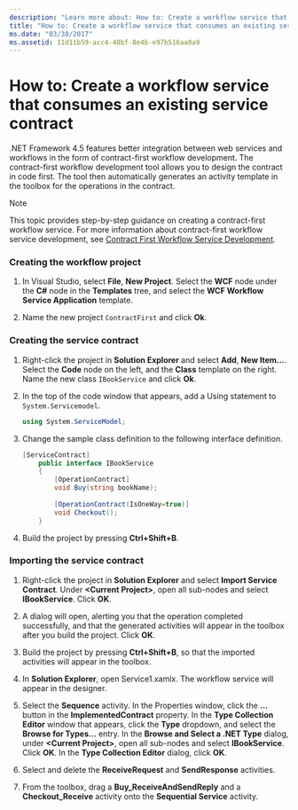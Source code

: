 ```yaml
---
description: "Learn more about: How to: Create a workflow service that consumes an existing service contract"
title: "How to: Create a workflow service that consumes an existing service contract"
ms.date: "03/30/2017"
ms.assetid: 11d11b59-acc4-48bf-8e4b-e97b516aa0a9
---
```

# How to: Create a workflow service that consumes an existing service contract

.NET Framework 4.5 features better integration between web services and workflows in the form of contract-first workflow development. The contract-first workflow development tool allows you to design the contract in code first. The tool then automatically generates an activity template in the toolbox for the operations in the contract.  
  
> [!NOTE]
> This topic provides step-by-step guidance on creating a contract-first workflow service. For more information about contract-first workflow service development, see [Contract First Workflow Service Development](contract-first-workflow-service-development.md).  
  
### Creating the workflow project  
  
1. In Visual Studio, select **File**, **New Project**. Select the **WCF** node under the **C#** node in the **Templates** tree, and select the **WCF Workflow Service Application** template.  
  
2. Name the new project `ContractFirst` and click **Ok**.  
  
### Creating the service contract  
  
1. Right-click the project in **Solution Explorer** and select **Add**, **New Item…**. Select the **Code** node on the left, and the **Class** template on the right. Name the new class `IBookService` and click **Ok**.  
  
2. In the top of the code window that appears, add a Using statement to `System.Servicemodel`.  
  
    ```csharp  
    using System.ServiceModel;  
    ```  
  
3. Change the sample class definition to the following interface definition.  
  
    ```csharp  
    [ServiceContract]  
        public interface IBookService  
        {  
            [OperationContract]  
            void Buy(string bookName);  
  
            [OperationContract(IsOneWay=true)]  
            void Checkout();  
        }  
    ```  
  
4. Build the project by pressing **Ctrl+Shift+B**.  
  
### Importing the service contract  
  
1. Right-click the project in **Solution Explorer** and select **Import Service Contract**. Under **\<Current Project>**, open all sub-nodes and select **IBookService**. Click **OK**.  
  
2. A dialog will open, alerting you that the operation completed successfully, and that the generated activities will appear in the toolbox after you build the project. Click **OK**.  
  
3. Build the project by pressing **Ctrl+Shift+B**, so that the imported activities will appear in the toolbox.  
  
4. In **Solution Explorer**, open Service1.xamlx. The workflow service will appear in the designer.  
  
5. Select the **Sequence** activity. In the Properties window, click the **…** button in the **ImplementedContract** property. In the **Type Collection Editor** window that appears, click the **Type** dropdown, and select the **Browse for Types…** entry. In the **Browse and Select a .NET Type** dialog, under **\<Current Project>**, open all sub-nodes and select **IBookService**. Click **OK**. In the **Type Collection Editor** dialog, click **OK**.  
  
6. Select and delete the **ReceiveRequest** and **SendResponse** activities.  
  
7. From the toolbox, drag a **Buy_ReceiveAndSendReply** and a **Checkout_Receive** activity onto the **Sequential Service** activity.
